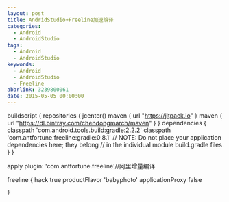 ```yaml
---
layout: post
title: AndridStudio+Freeline加速编译
categories:
  - Android
  - AndroidStudio
tags:
  - Android
  - AndroidStudio
keywords:
  - Android
  - AndroidStudio
  - Freeline
abbrlink: 3239800061
date: 2015-05-05 00:00:00
---
```



buildscript {
    repositories {
        jcenter()
        maven { url "https://jitpack.io" }
        maven { url "https://dl.bintray.com/chendongmarch/maven" }
    }
    dependencies {
        classpath 'com.android.tools.build:gradle:2.2.2'
        classpath 'com.antfortune.freeline:gradle:0.8.1'
        // NOTE: Do not place your application dependencies here; they belong
        // in the individual module build.gradle files
    }
}


apply plugin: 'com.antfortune.freeline'//阿里增量编译



freeline {
        hack true
        productFlavor 'babyphoto'
        applicationProxy false

    }